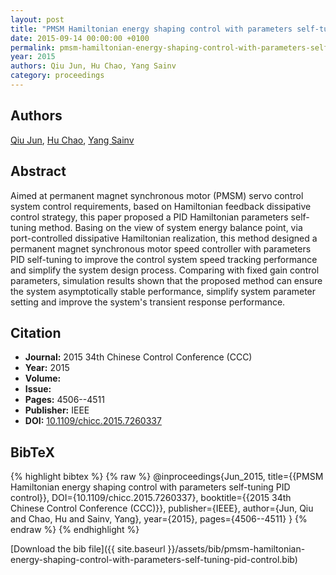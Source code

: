 ```yaml
---
layout: post
title: "PMSM Hamiltonian energy shaping control with parameters self-tuning PID control"
date: 2015-09-14 00:00:00 +0100
permalink: pmsm-hamiltonian-energy-shaping-control-with-parameters-self-tuning-pid-control
year: 2015
authors: Qiu Jun, Hu Chao, Yang Sainv
category: proceedings
---
```

 
## Authors
[Qiu Jun](authors/qiu-jun), [Hu Chao](authors/hu-chao), [Yang Sainv](authors/yang-sainv)
 
## Abstract
Aimed at permanent magnet synchronous motor (PMSM) servo control system control requirements, based on Hamiltonian feedback dissipative control strategy, this paper proposed a PID Hamiltonian parameters self-tuning method. Basing on the view of system energy balance point, via port-controlled dissipative Hamiltonian realization, this method designed a permanent magnet synchronous motor speed controller with parameters PID self-tuning to improve the control system speed tracking performance and simplify the system design process. Comparing with fixed gain control parameters, simulation results shown that the proposed method can ensure the system asymptotically stable performance, simplify system parameter setting and improve the system's transient response performance.
 
## Citation
- **Journal:** 2015 34th Chinese Control Conference (CCC)
- **Year:** 2015
- **Volume:** 
- **Issue:** 
- **Pages:** 4506--4511
- **Publisher:** IEEE
- **DOI:** [10.1109/chicc.2015.7260337](https://doi.org/10.1109/chicc.2015.7260337)
 
## BibTeX
{% highlight bibtex %}
{% raw %}
@inproceedings{Jun_2015,
  title={{PMSM Hamiltonian energy shaping control with parameters self-tuning PID control}},
  DOI={10.1109/chicc.2015.7260337},
  booktitle={{2015 34th Chinese Control Conference (CCC)}},
  publisher={IEEE},
  author={Jun, Qiu and Chao, Hu and Sainv, Yang},
  year={2015},
  pages={4506--4511}
}
{% endraw %}
{% endhighlight %}
 
[Download the bib file]({{ site.baseurl }}/assets/bib/pmsm-hamiltonian-energy-shaping-control-with-parameters-self-tuning-pid-control.bib)
 
